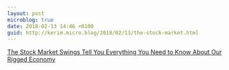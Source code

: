 ```yaml
---
layout: post
microblog: true
date: 2018-02-13 14:46 +0100
guid: http://kerim.micro.blog/2018/02/13/the-stock-market.html
---
```

[The Stock Market Swings Tell You Everything You Need to Know About Our Rigged Economy](https://theintercept.com/2018/02/08/stock-market-crash-jobs-report-wages/)
